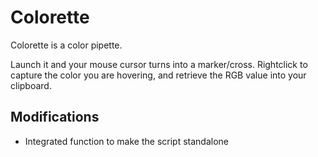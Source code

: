 Colorette
==========

Colorette is a color pipette.

Launch it and your mouse cursor turns into a marker/cross. Rightclick to capture the color you are hovering, and retrieve the RGB value into your clipboard. 

Modifications
--------------------
* Integrated function to make the script standalone
